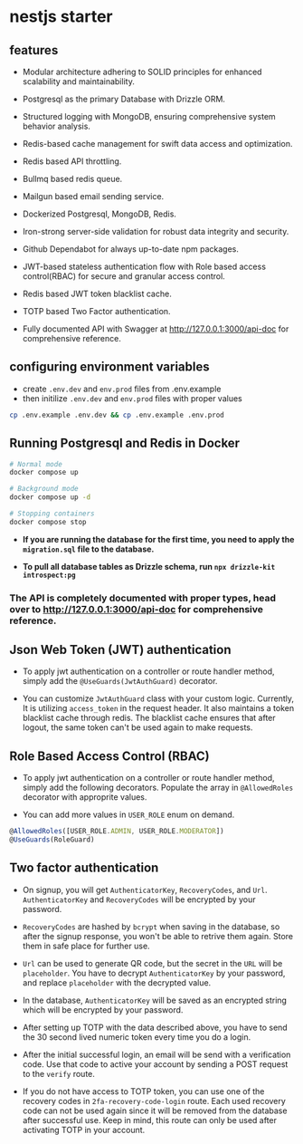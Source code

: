 # nestjs starter

## features

- Modular architecture adhering to SOLID principles for enhanced scalability and maintainability.

- Postgresql as the primary Database with Drizzle ORM.

- Structured logging with MongoDB, ensuring comprehensive system behavior analysis.

- Redis-based cache management for swift data access and optimization.

- Redis based API throttling.

- Bullmq based redis queue.

- Mailgun based email sending service.

- Dockerized Postgresql, MongoDB, Redis.

- Iron-strong server-side validation for robust data integrity and security.

- Github Dependabot for always up-to-date npm packages.

- JWT-based stateless authentication flow with Role based access control(RBAC) for secure and granular access control.

- Redis based JWT token blacklist cache.

- TOTP based Two Factor authentication.

- Fully documented API with Swagger at http://127.0.0.1:3000/api-doc for comprehensive reference.

## configuring environment variables

- create `.env.dev` and `env.prod` files from .env.example
- then initilize `.env.dev` and `env.prod` files with proper values

```bash
cp .env.example .env.dev && cp .env.example .env.prod
```

## Running Postgresql and Redis in Docker

```bash
# Normal mode
docker compose up

# Background mode
docker compose up -d

# Stopping containers
docker compose stop
```

- **If you are running the database for the first time, you need to apply the `migration.sql` file to the database.**

- **To pull all database tables as Drizzle schema, run `npx drizzle-kit introspect:pg`**

### **The API is completely documented with proper types, head over to http://127.0.0.1:3000/api-doc for comprehensive reference.**

## Json Web Token (JWT) authentication

- To apply jwt authentication on a controller or route handler method, simply add the `@UseGuards(JwtAuthGuard)` decorator.

- You can customize `JwtAuthGuard` class with your custom logic. Currently, It is utilizing `access_token` in the request header. It also maintains a token blacklist cache through redis. The blacklist cache ensures that after logout, the same token can't be used again to make requests.

## Role Based Access Control (RBAC)

- To apply jwt authentication on a controller or route handler method, simply add the following decorators. Populate the array in `@AllowedRoles` decorator with approprite values.

- You can add more values in `USER_ROLE` enum on demand.

```typescript
@AllowedRoles([USER_ROLE.ADMIN, USER_ROLE.MODERATOR])
@UseGuards(RoleGuard)
```

## Two factor authentication

- On signup, you will get `AuthenticatorKey`, `RecoveryCodes`, and `Url`. `AuthenticatorKey` and `RecoveryCodes` will be encrypted by your password.

- `RecoveryCodes` are hashed by `bcrypt` when saving in the database, so after the signup response, you won't be able to retrive them again. Store them in safe place for further use.

- `Url` can be used to generate QR code, but the secret in the `URL` will be `placeholder`. You have to decrypt `AuthenticatorKey` by your password, and replace `placeholder` with the decrypted value.

- In the database, `AuthenticatorKey` will be saved as an encrypted string which will be encrypted by your password.

- After setting up TOTP with the data described above, you have to send the 30 second lived numeric token every time you do a login.

- After the initial successful login, an email will be send with a verification code. Use that code to active your account by sending a POST request to the `verify` route.

- If you do not have access to TOTP token, you can use one of the recovery codes in `2fa-recovery-code-login` route. Each used recovery code can not be used again since it will be removed from the database after successful use. Keep in mind, this route can only be used after activating TOTP in your account.
